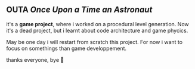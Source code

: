 OUTA *Once Upon a Time an Astronaut*
---

it's a **game project**, where i worked on a procedural level generation.
Now it's a dead project, but i learnt about code architecture and game phycics. 

May be one day i will restart from scratch this project. For now i want to focus on somethings than game developpement.

thanks everyone, bye 🤙
